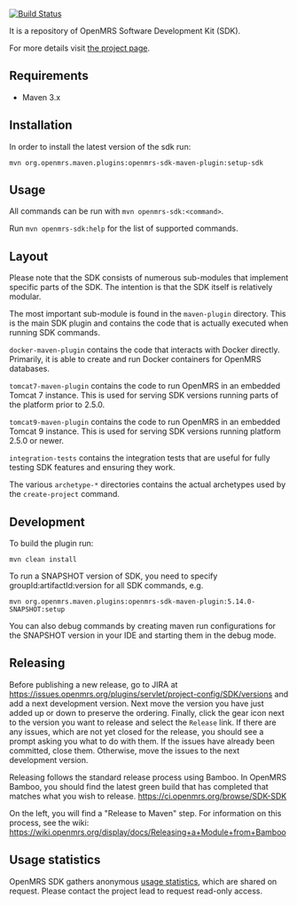[![Build Status](https://github.com/openmrs/openmrs-sdk/actions/workflows/maven.yml/badge.svg)](https://github.com/openmrs/openmrs-sdk/actions/workflows/maven.yml)

It is a repository of OpenMRS Software Development Kit (SDK).

For more details visit [the project page](https://wiki.openmrs.org/display/docs/OpenMRS+SDK).

## Requirements
 * Maven 3.x
 
## Installation
In order to install the latest version of the sdk run: <br/>

`mvn org.openmrs.maven.plugins:openmrs-sdk-maven-plugin:setup-sdk`

## Usage
All commands can be run with `mvn openmrs-sdk:<command>`.

Run `mvn openmrs-sdk:help` for the list of supported commands.

## Layout

Please note that the SDK consists of numerous sub-modules that implement specific
parts of the SDK. The intention is that the SDK itself is relatively modular.

The most important sub-module is found in the `maven-plugin` directory. This is
the main SDK plugin and contains the code that is actually executed when running
SDK commands.

`docker-maven-plugin` contains the code that interacts with Docker directly. Primarily,
it is able to create and run Docker containers for OpenMRS databases.

`tomcat7-maven-plugin` contains the code to run OpenMRS in an embedded Tomcat 7 instance.
This is used for serving SDK versions running parts of the platform prior to 2.5.0.

`tomcat9-maven-plugin` contains the code to run OpenMRS in an embedded Tomcat 9 instance.
This is used for serving SDK versions running platform 2.5.0 or newer.

`integration-tests` contains the integration tests that are useful for fully testing SDK
features and ensuring they work.

The various `archetype-*` directories contains the actual archetypes used by the `create-project`
command.

## Development

To build the plugin run:

`mvn clean install`

To run a SNAPSHOT version of SDK, you need to specify groupId:artifactId:version for all SDK commands, e.g.

`mvn org.openmrs.maven.plugins:openmrs-sdk-maven-plugin:5.14.0-SNAPSHOT:setup`

You can also debug commands by creating maven run configurations for the SNAPSHOT version in your IDE 
and starting them in the debug mode.

## Releasing

Before publishing a new release, go to JIRA at https://issues.openmrs.org/plugins/servlet/project-config/SDK/versions 
and add a next development version. Next move the version you have just added up or down to preserve the ordering. 
Finally, click the gear icon next to the version you want to release and select the `Release` link. 
If there are any issues, which are not yet closed for the release, you should see a prompt asking you what to do with 
them. If the issues have already been committed, close them. Otherwise, move the issues to the next development version.  

Releasing follows the standard release process using Bamboo.  In OpenMRS Bamboo, you should find the latest
green build that has completed that matches what you wish to release.
https://ci.openmrs.org/browse/SDK-SDK

On the left, you will find a "Release to Maven" step.  For information on this process, see the wiki:
https://wiki.openmrs.org/display/docs/Releasing+a+Module+from+Bamboo

## Usage statistics

OpenMRS SDK gathers anonymous [usage statistics](https://docs.google.com/spreadsheets/d/1yMcfBl10l32YxWtXneD0wJZh11-qaLBMAwQFC9JUogA/edit#gid=42570905), which are shared on request. Please contact the project lead to request read-only access.
